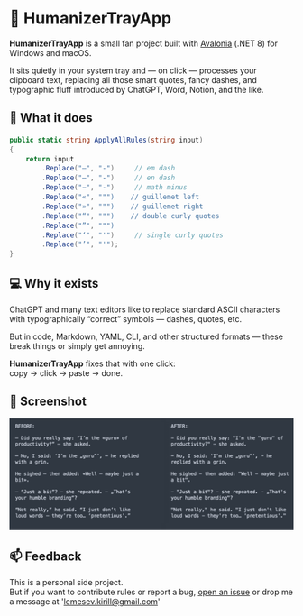 # 🧠 HumanizerTrayApp

**HumanizerTrayApp** is a small fan project built with [Avalonia](https://avaloniaui.net/) (.NET 8) for Windows and macOS.

It sits quietly in your system tray and — on click — processes your clipboard text, replacing all those smart quotes, fancy dashes, and typographic fluff introduced by ChatGPT, Word, Notion, and the like.

## 🔧 What it does

```csharp
public static string ApplyAllRules(string input)
{
    return input
        .Replace("—", "-")     // em dash
        .Replace("–", "-")     // en dash
        .Replace("−", "-")     // math minus
        .Replace("«", """)    // guillemet left
        .Replace("»", """)    // guillemet right
        .Replace("“", """)    // double curly quotes
        .Replace("”", """)
        .Replace("‘", "'")     // single curly quotes
        .Replace("’", "'");
}
```

## 💻 Why it exists

ChatGPT and many text editors like to replace standard ASCII characters with typographically “correct” symbols — dashes, quotes, etc.

But in code, Markdown, YAML, CLI, and other structured formats — these break things or simply get annoying.

**HumanizerTrayApp** fixes that with one click:  
copy → click → paste → done.

## 📎 Screenshot

![screenshot](./sample.png)

## 📫 Feedback

This is a personal side project.  
But if you want to contribute rules or report a bug, [open an issue](https://github.com/kirilllemesev/HumanizerTrayApp/issues) or drop me a message at 'lemesev.kirill@gmail.com'
